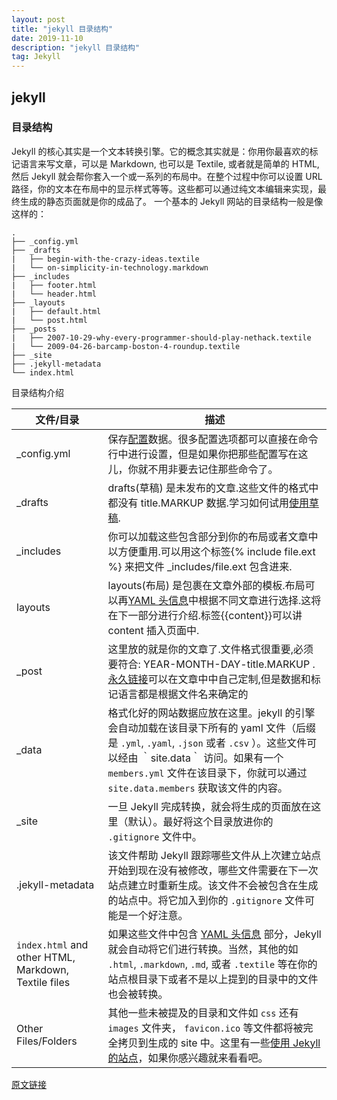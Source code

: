 ```yaml
---
layout: post
title: "jekyll 目录结构"
date: 2019-11-10 
description: "jekyll 目录结构"
tag: Jekyll
---   
```



## jekyll
### 目录结构
Jekyll 的核心其实是一个文本转换引擎。它的概念其实就是：你用你最喜欢的标记语言来写文章，可以是 Markdown, 也可以是 Textile, 或者就是简单的 HTML, 然后 Jekyll 就会帮你套入一个或一系列的布局中。在整个过程中你可以设置 URL 路径，你的文本在布局中的显示样式等等。这些都可以通过纯文本编辑来实现，最终生成的静态页面就是你的成品了。
一个基本的 Jekyll 网站的目录结构一般是像这样的：
```目录结构
.
├── _config.yml
├── _drafts
|   ├── begin-with-the-crazy-ideas.textile
|   └── on-simplicity-in-technology.markdown
├── _includes
|   ├── footer.html
|   └── header.html
├── _layouts
|   ├── default.html
|   └── post.html
├── _posts
|   ├── 2007-10-29-why-every-programmer-should-play-nethack.textile
|   └── 2009-04-26-barcamp-boston-4-roundup.textile
├── _site
├── .jekyll-metadata
└── index.html
```

目录结构介绍

| 文件/目录                                            | 描述                                                         |
| ---------------------------------------------------- | ------------------------------------------------------------ |
| _config.yml                                          | 保存[配置](http://jekyllcn.com/docs/configuration/)数据。很多配置选项都可以直接在命令行中进行设置，但是如果你把那些配置写在这儿，你就不用非要去记住那些命令了。 |
| _drafts                                              | drafts(草稿) 是未发布的文章.这些文件的格式中都没有 title.MARKUP 数据.学习如何试用[使用草稿](http://jekyllcn.com/docs/drafts/). |
| _includes                                            | 你可以加载这些包含部分到你的布局或者文章中以方便重用.可以用这个标签{% include file.ext %} 来把文件 _includes/file.ext 包含进来. |
| layouts                                              | layouts(布局) 是包裹在文章外部的模板.布局可以再[YAML 头信息](http://jekyllcn.com/docs/frontmatter/)中根据不同文章进行选择.这将在下一部分进行介绍.标签{{content}}可以讲content 插入页面中. |
| _post                                                | 这里放的就是你的文章了.文件格式很重要,必须要符合: YEAR-MONTH-DAY-title.MARKUP .[永久链接](http://jekyllcn.com/docs/permalinks/)可以在文章中中自己定制,但是数据和标记语言都是根据文件名来确定的 |
| _data                                                | 格式化好的网站数据应放在这里。jekyll 的引擎会自动加载在该目录下所有的 yaml 文件（后缀是 `.yml`, `.yaml`, `.json` 或者 `.csv` ）。这些文件可以经由 ｀site.data｀ 访问。如果有一个 `members.yml` 文件在该目录下，你就可以通过 `site.data.members` 获取该文件的内容。 |
| _site                                                | 一旦 Jekyll 完成转换，就会将生成的页面放在这里（默认）。最好将这个目录放进你的 `.gitignore` 文件中。 |
| .jekyll-metadata                                     | 该文件帮助 Jekyll 跟踪哪些文件从上次建立站点开始到现在没有被修改，哪些文件需要在下一次站点建立时重新生成。该文件不会被包含在生成的站点中。将它加入到你的 `.gitignore` 文件可能是一个好注意。 |
| `index.html` and other HTML, Markdown, Textile files | 如果这些文件中包含 [YAML 头信息](http://jekyllcn.com/docs/frontmatter/) 部分，Jekyll 就会自动将它们进行转换。当然，其他的如 `.html`, `.markdown`, `.md`, 或者 `.textile` 等在你的站点根目录下或者不是以上提到的目录中的文件也会被转换。 |
| Other Files/Folders                                  | 其他一些未被提及的目录和文件如 `css` 还有 `images` 文件夹， `favicon.ico` 等文件都将被完全拷贝到生成的 site 中。这里有一些[使用 Jekyll 的站点](http://jekyllcn.com/docs/sites/)，如果你感兴趣就来看看吧。 |

 [原文链接](http://jekyllrb.com/docs/structure/) 

